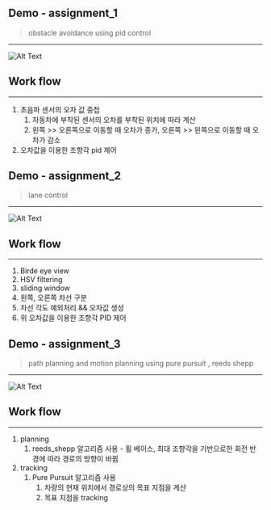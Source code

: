 ## Demo - assignment_1

> obstacle avoidance using pid control
> 

---

![Alt Text](etc/ass_1.gif)

## Work flow

---

1. 초음파 센서의 오차 값 중첩  
    1. 자동차에 부착된 센서의 오차를 부착된 위치에 따라 계산 
    2. 왼쪽 >> 오른쪽으로 이동할 때 오차가 증가, 오른쪽 >> 왼쪽으로 이동할 때 오차가 감소
2. 오차값을 이용한 조향각 pid 제어

## Demo - assignment_2

> lane control
> 

---

![Alt Text](etc/ass_3_20230621.gif)

## Work flow

---

1. Birde eye view
2. HSV filtering
3. sliding window 
4. 왼쪽, 오른쪽 차선 구분 
5. 차선 각도 예외처리 && 오차값 생성 
6. 위 오차값을 이용한 조향각 PID 제어 

## Demo - assignment_3

> path planning and motion planning using pure pursuit , reeds shepp
> 

---

![Alt Text](etc/ass_3_20230620.gif)

## Work flow

---

1. planning 
    1. reeds_shepp 알고리즘 사용 - 휠 베이스, 최대 조향각을 기반으로한 회전 반경에 따라 경로의 방향이 바뀜
2. tracking 
    1. Pure Pursuit 알고리즘 사용 
        1. 차량의 현재 위치에서 경로상의 목표 지점을 계산
        2. 목표 지점을 tracking
